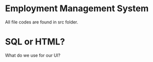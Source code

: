 # Employment Management System

All file codes are found in src folder.

# SQL or HTML?
What do we use for our UI?
